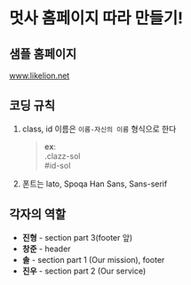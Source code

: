 # 멋사 홈페이지 따라 만들기!

## 샘플 홈페이지 

www.likelion.net

## 코딩 규칙

1. class, id 이름은 `이름-자신의 이름` 형식으로 한다
   > **ex**:  
   > .clazz-sol  
   > #id-sol
2. 폰트는 lato, Spoqa Han Sans, Sans-serif


## 각자의 역할

* **진형** - section part 3(footer 앞)
* **창준** - header
* **솔** - section part 1 (Our mission), footer
* **진우** - section part 2 (Our service)